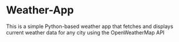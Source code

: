 # Weather-App
This is a simple Python-based weather app that fetches and displays current weather data for any city using the OpenWeatherMap API
